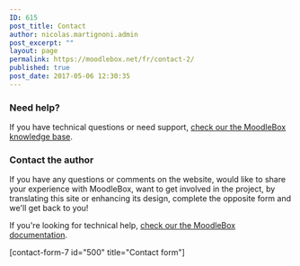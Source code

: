 ```yaml
---
ID: 615
post_title: Contact
author: nicolas.martignoni.admin
post_excerpt: ""
layout: page
permalink: https://moodlebox.net/fr/contact-2/
published: true
post_date: 2017-05-06 12:30:35
---
```

<h3>Need help?</h3>
If you have technical questions or need support, <a href="https://moodlebox.net/fr/help/">check our the MoodleBox knowledge base</a>.
<h3>Contact the author</h3>
If you have any questions or comments on the website, would like to share your experience with MoodleBox, want to get involved in the project, by translating this site or enhancing its design, complete the opposite form and we'll get back to you!

If you're looking for technical help, <a href="https://moodlebox.net/fr/help/">check our the MoodleBox documentation</a>.

[contact-form-7 id="500" title="Contact form"]